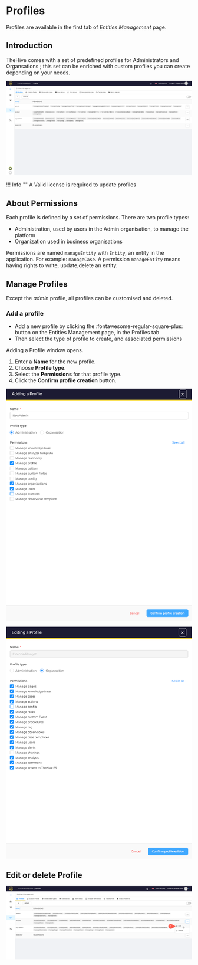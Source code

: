 # Profiles

Profiles are available in the first tab of *Entities Management* page.

## Introduction

TheHive comes with a set of predefined profiles for Administrators and Organsations ; this set can be enriched with custom profiles you can create depending on your needs.

![](./images/entities-management-profiles-1.png)

!!! Info ""
    A Valid license is required to update profiles

## About Permissions

Each profile is defined by a set of permissions.
There are two profile types:

* Administration, used by users in the Admin organisation, to manage the platform
* Organization used in business organisations

Permissions are named `manageEntity` with `Entity`, an entity in the application. For example: `manageCase`. A permission `manageEntity` means having rights to write, update,delete an entity. 

## Manage Profiles

Except the *admin* profile, all profiles can be customised and deleted.

### Add a profile

* Add a new profile by clicking the :fontawesome-regular-square-plus: button on the Entities Management page, in the Profiles tab
* Then select the type of profile to create, and associated permissions  

Adding a Profile window opens.

1. Enter a **Name** for the new profile.
1. Choose **Profile type**.
1. Select the **Permissions** for that profile type.
1. Click the **Confirm profile creation** button.

![](./images/entities-management-profiles-2.png)

![](images/entities-management-profiles-3.png)


## Edit or delete Profile

![](images/entities-management-profiles-4.png)